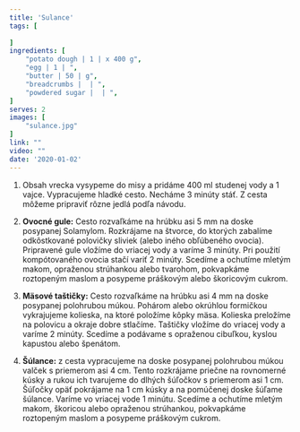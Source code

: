 ```yaml
---
title: 'Sulance'
tags: [
    
]
ingredients: [
    "potato dough | 1 | x 400 g",
    "egg | 1 | ",
    "butter | 50 | g",
    "breadcrumbs |  | ",
    "powdered sugar |  | ",
]
serves: 2
images: [
    "sulance.jpg"
]
link: ""
video: ""
date: '2020-01-02'
---
```


1. Obsah vrecka vysypeme do misy a pridáme 400 ml studenej vody a 1 vajce. Vypracujeme hladké cesto. Necháme 3 minúty stáť. Z cesta môžeme pripraviť rôzne jedlá podľa návodu.

2. **Ovocné gule:** Cesto rozvaľkáme na hrúbku asi 5 mm na doske posypanej Solamylom. Rozkrájame na štvorce, do ktorých zabalíme odkôstkované polovičky sliviek (alebo iného obľúbeného ovocia). Pripravené gule vložíme do vriacej vody a varíme 3 minúty. Pri použití kompótovaného ovocia stačí variť 2 minúty. Scedíme a ochutíme mletým makom, opraženou strúhankou alebo tvarohom, pokvapkáme roztopeným maslom a posypeme práškovým alebo škoricovým cukrom.

3. **Mäsové taštičky:** Cesto rozvaľkáme na hrúbku asi 4 mm na doske posypanej polohrubou múkou. Pohárom alebo okrúhlou formičkou vykrajujeme kolieska, na ktoré položíme kôpky mäsa. Kolieska preložíme na polovicu a okraje dobre stlačíme. Taštičky vložíme do vriacej vody a varíme 2 minúty. Scedíme a podávame s opraženou cibuľkou, kyslou kapustou alebo špenátom.

4. **Šúlance:** z cesta vypracujeme na doske posypanej polohrubou múkou valček s priemerom asi 4 cm. Tento rozkrájame priečne na rovnomerné kúsky a rukou ich tvarujeme do dlhých šúľočkov s priemerom asi 1 cm. Šúľočky opäť pokrájame na 1 cm kúsky a na pomúčenej doske šúľame šúlance. Varíme vo vriacej vode 1 minútu. Scedíme a ochutíme mletým makom, škoricou alebo opraženou strúhankou, pokvapkáme roztopeným maslom a posypeme práškovým cukrom.